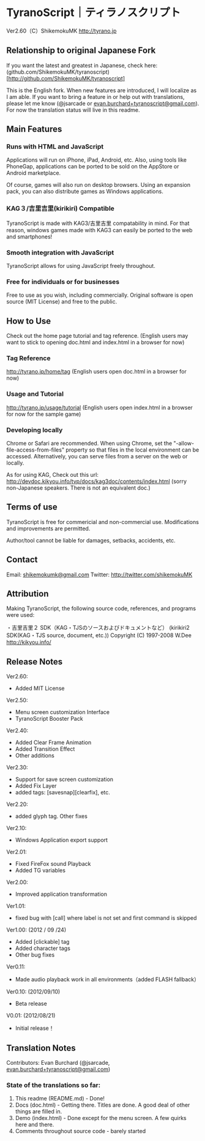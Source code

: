 # TyranoScript｜ティラノスクリプト　
Ver2.60（C）ShikemokuMK
http://tyrano.jp

## Relationship to original Japanese Fork

If you want the latest and greatest in Japanese, check here: (github.com/ShikemokuMK/tyranoscript) [http://github.com/ShikemokuMK/tyranoscript]

This is the English fork. When new features are introduced, I will localize as I am able. If you want to bring a feature in or help out with translations, please let me know (@jsarcade or evan.burchard+tyranoscript@gmail.com). For now the translation status will live in this readme.

## Main Features

### Runs with HTML and JavaScript
Applications will run on iPhone, iPad, Android, etc.
Also, using tools like PhoneGap, applications can be ported to be sold on the AppStore or Android marketplace.

Of course, games will also run on desktop browsers.
Using an expansion pack, you can also distribute games as Windows applications.

### KAG３/吉里吉里(kirikiri) Compatible
TyranoScript is made with KAG3/吉里吉里 compatability in mind.
For that reason, windows games made with KAG3 can easily be ported to the web and smartphones!

### Smooth integration with JavaScript
TyranoScript allows for using JavaScript freely throughout.

### Free for individuals or for businesses
Free to use as you wish, including commercially.
Original software is open source (MIT License) and free to the public.

## How to Use

Check out the home page tutorial and tag reference.
(English users may want to stick to opening doc.html and index.html in a browser for now)

### Tag Reference
http://tyrano.jp/home/tag
(English users open doc.html in a browser for now)

### Usage and Tutorial
http://tyrano.jp/usage/tutorial
(English users open index.html in a browser for now for the sample game)

### Developing locally
Chrome or Safari are recommended.
When using Chrome, set the "-allow-file-access-from-files" property so that files in the local environment can be accessed.  Alternatively, you can serve files from a server on the web or locally.

As for using KAG, Check out this url:
http://devdoc.kikyou.info/tvp/docs/kag3doc/contents/index.html
(sorry non-Japanese speakers.  There is not an equivalent doc.)

## Terms of use
TyranoScript is free for commericial and non-commercial use.  Modifications and improvements are permitted.

Author/tool cannot be liable for damages, setbacks, accidents, etc.

## Contact
Email: shikemokumk@gmail.com
Twitter: http://twitter.com/shikemokuMK

## Attribution
Making TyranoScript, the following source code, references, and programs were used:

・吉里吉里２ SDK（KAG・TJSのソースおよびドキュメントなど）
(kirikiri2 SDK(KAG・TJS source, document, etc.))
Copyright (C) 1997-2008 W.Dee
http://kikyou.info/


## Release Notes

Ver2.60: 
- Added MIT License

Ver2.50:
- Menu screen customization Interface
- TyranoScript Booster Pack

Ver2.40:
- Added Clear Frame Animation
- Added Transition Effect
- Other additions

Ver2.30:
- Support for save screen customization
- Added Fix Layer
- added tags: [savesnap][clearfix], etc.

Ver2.20:
- added glyph tag. Other fixes

Ver2.10:
- Windows Application export support

Ver2.01:
- Fixed FireFox sound Playback
- Added TG variables

Ver2.00:
- Improved application transformation

Ver1.01:
- fixed bug with [call] where label is not set and first command is skipped

Ver1.00: (2012 / 09 /24)

- Added [clickable] tag
- Added character tags
- Other bug fixes

Ver0.11:
- Made audio playback work in all environments（added FLASH fallback）

Ver0.10: (2012/09/10)
- Beta release

V0.01: (2012/08/21)
- Initial release！

## Translation Notes

Contributors: Evan Burchard (@jsarcade, evan.burchard+tyranoscript@gmail.com)

### State of the translations so far:
1. This readme (README.md) - Done!
2. Docs (doc.html) - Getting there.  Titles are done.  A good deal of other things are filled in.
3. Demo (index.html) - Done except for the menu screen.  A few quirks here and there. 
4. Comments throughout source code - barely started
